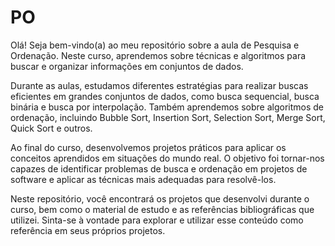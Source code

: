 # PO

Olá! Seja bem-vindo(a) ao meu repositório sobre a aula de Pesquisa e Ordenação. Neste curso, aprendemos sobre técnicas e algoritmos para buscar e organizar informações em conjuntos de dados.

Durante as aulas, estudamos diferentes estratégias para realizar buscas eficientes em grandes conjuntos de dados, como busca sequencial, busca binária e busca por interpolação. Também aprendemos sobre algoritmos de ordenação, incluindo Bubble Sort, Insertion Sort, Selection Sort, Merge Sort, Quick Sort e outros.

Ao final do curso, desenvolvemos projetos práticos para aplicar os conceitos aprendidos em situações do mundo real. O objetivo foi tornar-nos capazes de identificar problemas de busca e ordenação em projetos de software e aplicar as técnicas mais adequadas para resolvê-los.

Neste repositório, você encontrará os projetos que desenvolvi durante o curso, bem como o material de estudo e as referências bibliográficas que utilizei. Sinta-se à vontade para explorar e utilizar esse conteúdo como referência em seus próprios projetos.

